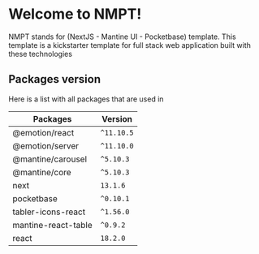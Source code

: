 # Welcome to NMPT!

NMPT stands for (NextJS - Mantine UI - Pocketbase) template.
This template is a kickstarter template for full stack web application built with these technologies

## Packages version

Here is a list with all packages that are used in

| Packages            | Version    |
| ------------------- | ---------- |
| @emotion/react      | `^11.10.5` |
| @emotion/server     | `^11.10.0` |
| @mantine/carousel   | `^5.10.3`  |
| @mantine/core       | `^5.10.3`  |
| next                | `13.1.6`   |
| pocketbase          | `^0.10.1`  |
| tabler-icons-react  | `^1.56.0`  |
| mantine-react-table | `^0.9.2`   |
| react               | `18.2.0`   |
